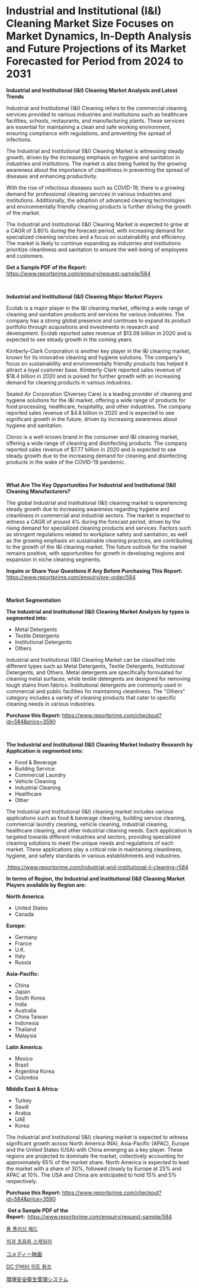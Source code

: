 <p><h1>Industrial and Institutional (I&I) Cleaning Market Size Focuses on Market Dynamics, In-Depth Analysis and Future Projections of its Market Forecasted for Period from 2024 to 2031</h1></p><p><strong>Industrial and Institutional (I&I) Cleaning Market Analysis and Latest Trends</strong></p>
<p><p>Industrial and Institutional (I&I) Cleaning refers to the commercial cleaning services provided to various industries and institutions such as healthcare facilities, schools, restaurants, and manufacturing plants. These services are essential for maintaining a clean and safe working environment, ensuring compliance with regulations, and preventing the spread of infections.</p><p>The Industrial and Institutional (I&I) Cleaning Market is witnessing steady growth, driven by the increasing emphasis on hygiene and sanitation in industries and institutions. The market is also being fueled by the growing awareness about the importance of cleanliness in preventing the spread of diseases and enhancing productivity.</p><p>With the rise of infectious diseases such as COVID-19, there is a growing demand for professional cleaning services in various industries and institutions. Additionally, the adoption of advanced cleaning technologies and environmentally friendly cleaning products is further driving the growth of the market.</p><p>The Industrial and Institutional (I&I) Cleaning Market is expected to grow at a CAGR of 3.80% during the forecast period, with increasing demand for specialized cleaning services and a focus on sustainability and efficiency. The market is likely to continue expanding as industries and institutions prioritize cleanliness and sanitation to ensure the well-being of employees and customers.</p></p>
<p><strong>Get a Sample PDF of the Report:&nbsp;</strong> <a href="https://www.reportprime.com/enquiry/request-sample/584">https://www.reportprime.com/enquiry/request-sample/584</a></p>
<p>&nbsp;</p>
<p><strong>Industrial and Institutional (I&I) Cleaning Major Market Players</strong></p>
<p><p>Ecolab is a major player in the I&I cleaning market, offering a wide range of cleaning and sanitation products and services for various industries. The company has a strong global presence and continues to expand its product portfolio through acquisitions and investments in research and development. Ecolab reported sales revenue of $13.08 billion in 2020 and is expected to see steady growth in the coming years.</p><p>Kimberly-Clark Corporation is another key player in the I&I cleaning market, known for its innovative cleaning and hygiene solutions. The company's focus on sustainability and environmentally friendly products has helped it attract a loyal customer base. Kimberly-Clark reported sales revenue of $18.4 billion in 2020 and is poised for further growth with an increasing demand for cleaning products in various industries.</p><p>Sealed Air Corporation (Diversey Care) is a leading provider of cleaning and hygiene solutions for the I&I market, offering a wide range of products for food processing, healthcare, hospitality, and other industries. The company reported sales revenue of $4.8 billion in 2020 and is expected to see significant growth in the future, driven by increasing awareness about hygiene and sanitation.</p><p>Clorox is a well-known brand in the consumer and I&I cleaning market, offering a wide range of cleaning and disinfecting products. The company reported sales revenue of $7.77 billion in 2020 and is expected to see steady growth due to the increasing demand for cleaning and disinfecting products in the wake of the COVID-19 pandemic.</p></p>
<p>&nbsp;</p>
<p><strong>What Are The Key Opportunities For Industrial and Institutional (I&I) Cleaning Manufacturers?</strong></p>
<p><p>The global Industrial and Institutional (I&I) cleaning market is experiencing steady growth due to increasing awareness regarding hygiene and cleanliness in commercial and industrial sectors. The market is expected to witness a CAGR of around 4% during the forecast period, driven by the rising demand for specialized cleaning products and services. Factors such as stringent regulations related to workplace safety and sanitation, as well as the growing emphasis on sustainable cleaning practices, are contributing to the growth of the I&I cleaning market. The future outlook for the market remains positive, with opportunities for growth in developing regions and expansion in niche cleaning segments.</p></p>
<p><strong>Inquire or Share Your Questions If Any Before Purchasing This Report:</strong> <a href="https://www.reportprime.com/enquiry/pre-order/584">https://www.reportprime.com/enquiry/pre-order/584</a></p>
<p>&nbsp;</p>
<p><strong>Market Segmentation</strong></p>
<p><strong>The Industrial and Institutional (I&I) Cleaning Market Analysis by types is segmented into:</strong></p>
<p><ul><li>Metal Detergents</li><li>Textile Detergents</li><li>Institutional Detergents</li><li>Others</li></ul></p>
<p><p>Industrial and Institutional (I&I) Cleaning Market can be classified into different types such as Metal Detergents, Textile Detergents, Institutional Detergents, and Others. Metal detergents are specifically formulated for cleaning metal surfaces, while textile detergents are designed for removing tough stains from fabrics. Institutional detergents are commonly used in commercial and public facilities for maintaining cleanliness. The "Others" category includes a variety of cleaning products that cater to specific cleaning needs in various industries.</p></p>
<p><strong>Purchase this Report:&nbsp;</strong><a href="https://www.reportprime.com/checkout?id=584&price=3590">https://www.reportprime.com/checkout?id=584&price=3590</a></p>
<p>&nbsp;</p>
<p><strong>The Industrial and Institutional (I&I) Cleaning Market Industry Research by Application is segmented into:</strong></p>
<p><ul><li>Food & Beverage</li><li>Building Service</li><li>Commercial Laundry</li><li>Vehicle Cleaning</li><li>Industrial Cleaning</li><li>Healthcare</li><li>Other</li></ul></p>
<p><p>The Industrial and Institutional (I&I) cleaning market includes various applications such as food & beverage cleaning, building service cleaning, commercial laundry cleaning, vehicle cleaning, industrial cleaning, healthcare cleaning, and other industrial cleaning needs. Each application is targeted towards different industries and sectors, providing specialized cleaning solutions to meet the unique needs and regulations of each market. These applications play a critical role in maintaining cleanliness, hygiene, and safety standards in various establishments and industries.</p></p>
<p><a href="https://www.reportprime.com/industrial-and-institutional-ii-cleaning-r584">&nbsp;https://www.reportprime.com/industrial-and-institutional-ii-cleaning-r584</a></p>
<p><strong>In terms of Region, the Industrial and Institutional (I&I) Cleaning Market Players available by Region are:</strong></p>
<p>
    <p> <strong> North America: </strong>
        <ul>
            <li>United States</li>
            <li>Canada</li>
        </ul>
        </p> 
    <p> <strong> Europe: </strong>
        <ul>
            <li>Germany</li>
            <li>France</li>
            <li>U.K.</li>
            <li>Italy</li>
            <li>Russia</li>
        </ul>
        </p> 
    <p> <strong> Asia-Pacific: </strong>
        <ul>
            <li>China</li>
            <li>Japan</li>
            <li>South Korea</li>
            <li>India</li>
            <li>Australia</li>
            <li>China Taiwan</li>
            <li>Indonesia</li>
            <li>Thailand</li>
            <li>Malaysia</li>
        </ul>
        </p> 
    <p> <strong> Latin America: </strong>
        <ul>
            <li>Mexico</li>
            <li>Brazil</li>
            <li>Argentina Korea</li>
            <li>Colombia</li>
        </ul>
        </p> 
    <p> <strong> Middle East & Africa: </strong>
        <ul>
            <li>Turkey</li>
            <li>Saudi</li>
            <li>Arabia</li>
            <li>UAE</li>
            <li>Korea</li>
        </ul>
    </p>
    </p>
<p><p>The Industrial and Institutional (I&I) cleaning market is expected to witness significant growth across North America (NA), Asia-Pacific (APAC), Europe and the United States (USA) with China emerging as a key player. These regions are projected to dominate the market, collectively accounting for approximately 65% of the market share. North America is expected to lead the market with a share of 30%, followed closely by Europe at 25% and APAC at 10%. The USA and China are anticipated to hold 15% and 5% respectively.</p></p>
<p><strong>Purchase this Report: </strong><a href="https://www.reportprime.com/checkout?id=584&price=3590">https://www.reportprime.com/checkout?id=584&price=3590</a></p>
<p>&nbsp;<strong>Get a Sample PDF of the Report:&nbsp;&nbsp;</strong><a href="https://www.reportprime.com/enquiry/request-sample/584">https://www.reportprime.com/enquiry/request-sample/584</a></p>
<p><strong></strong></p>
<p><p><a href="https://github.com/RickyMetzDVM/Market-Research-Report-List-1/blob/main/296915767671.md">폼 폴리싱 패드</a></p><p><a href="https://medium.com/@jordanilliamson678678_12326/%EC%B9%98%EA%B3%BC-%EC%B4%88%EC%9D%8C%ED%8C%8C-%EC%8A%A4%EC%BC%80%EC%9D%BC%EB%9F%AC-%EC%8B%9C%EC%9E%A5-%EC%8B%9C%EC%9E%A5-%EC%A0%90%EC%9C%A0%EC%9C%A8-%EC%8B%9C%EC%9E%A5-%ED%8A%B8%EB%A0%8C%EB%93%9C-%EB%B0%8F-%EB%AF%B8%EB%9E%98-%EC%84%B1%EC%9E%A5-%ED%83%90%EC%83%89-16b9a304371a">치과 초음파 스케일러</a></p><p><a href="https://github.com/MacyOrn/Market-Research-Report-List-1/blob/main/272773470068.md">コメディー映画</a></p><p><a href="https://medium.com/@jewelmohr02/dc-%EC%9D%B8%EB%B2%84%ED%84%B0-%ED%9E%88%ED%8A%B8-%ED%8E%8C%ED%94%84-%EC%8B%9C%EC%9E%A5-%EB%B6%84%EC%84%9D-%EB%B0%8F-2024%EB%85%84%EB%B6%80%ED%84%B0-2031%EB%85%84%EA%B9%8C%EC%A7%80%EC%9D%98-%EC%98%88%EC%B8%A1-%ED%81%AC%EA%B8%B0-a12ce1d0f2e7">DC 인버터 히트 펌프</a></p><p><a href="https://medium.com/@mad.jake/%E7%92%B0%E5%A2%83%E4%BF%9D%E5%81%A5%E8%A1%9B%E7%94%9F%E3%83%9E%E3%83%8D%E3%82%B8%E3%83%A1%E3%83%B3%E3%83%88%E3%82%B7%E3%82%B9%E3%83%86%E3%83%A0%E5%B8%82%E5%A0%B4%E3%83%AC%E3%83%9D%E3%83%BC%E3%83%88%E3%81%AF-%E3%81%93%E3%81%AE%E5%B8%82%E5%A0%B4%E3%81%AE%E6%9C%80%E6%96%B0%E3%81%AE%E3%83%88%E3%83%AC%E3%83%B3%E3%83%89%E3%82%84%E6%88%90%E9%95%B7%E6%A9%9F%E4%BC%9A%E3%82%92%E6%98%8E%E3%82%89%E3%81%8B%E3%81%AB%E3%81%97%E3%81%A6%E3%81%84%E3%81%BE%E3%81%99-kankyo-hoken-eisei-manejimento-shisutemu-0deb5c340762">環境安全衛生管理システム</a></p></p>